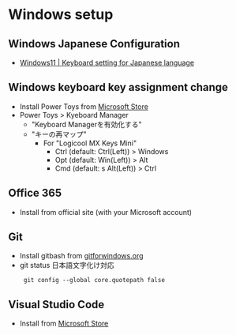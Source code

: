 # Windows setup

## Windows Japanese Configuration

- [Windows11 | Keyboard setting for Japanese language](https://hommalab.io/posts/windows/win11-parallels-keyboard-for-mac-jp/)

## Windows keyboard key assignment change

- Install Power Toys from [Microsoft Store](https://apps.microsoft.com/detail/XP89DCGQ3K6VLD?hl=en-gb&gl=US)
- Power Toys > Kyeboard Manager
  - "Keyboard Managerを有効化する"
  - "キーの再マップ"
    - For "Logicool MX Keys Mini"
      - Ctrl (default: Ctrl(Left)) > Windows
      - Opt (default:  Win(Left)) > Alt
      - Cmd (default: s Alt(Left)) > Ctrl

## Office 365

- Install from official site (with your Microsoft account)

## Git

- Install gitbash from [gitforwindows.org](https://gitforwindows.org/)
- git status 日本語文字化け対応
  ```
   git config --global core.quotepath false
  ```

## Visual Studio Code

- Install from [Microsoft Store](https://apps.microsoft.com/detail/XP9KHM4BK9FZ7Q?hl=en-US&gl=US)
